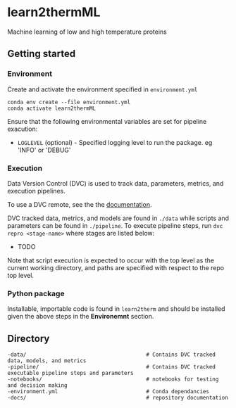 # learn2thermML
Machine learning of low and high temperature proteins

## Getting started
### Environment
Create and activate the environment specified in `environment.yml`

```
conda env create --file environment.yml
conda activate learn2thermML
```

Ensure that the following environmental variables are set for pipeline exacution:  
- `LOGLEVEL` (optional) - Specified logging level to run the package. eg 'INFO' or 'DEBUG'

### Execution
Data Version Control (DVC) is used to track data, parameters, metrics, and execution pipelines.

To use a DVC remote, see the the [documentation](https://dvc.org/doc/command-reference/remote).

DVC tracked data, metrics, and models are found in `./data` while scripts and parameters can be found in `./pipeline`. To execute pipeline steps, run `dvc repro <stage-name>` where stages are listed below:

- TODO

Note that script execution is expected to occur with the top level as the current working directory, and paths are specified with respect to the repo top level.

### Python package
Installable, importable code is found in `learn2therm` and should be installed given the above steps in the __Environemnt__ section.

## Directory
```
-data/                                      # Contains DVC tracked data, models, and metrics
-pipeline/                                  # Contains DVC tracked executable pipeline steps and parameters
-notebooks/                                 # notebooks for testing and decision making
-environment.yml                            # Conda dependancies
-docs/                                      # repository documentation
```